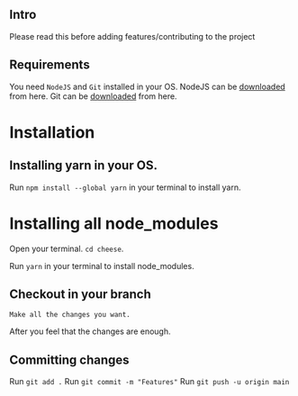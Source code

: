 ## Intro

Please read this before adding features/contributing to the project

## Requirements

You need `NodeJS` and `Git` installed in your OS. NodeJS can be [downloaded](https://nodejs.org/en/download/) from here.
Git can be [downloaded](https://git-scm.com/downloads) from here.

# Installation

## Installing yarn in your OS.

Run `npm install --global yarn` in your terminal to install yarn.

# Installing all node_modules

Open your terminal.
`cd cheese`.

Run `yarn` in your terminal to install node_modules.

## Checkout in your branch

`Make all the changes you want.`

After you feel that the changes are enough.

## Committing changes

Run `git add .`
Run `git commit -m "Features"`
Run `git push -u origin main`
